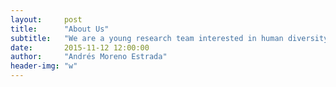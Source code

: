 ```yaml
---
layout:     post
title:      "About Us"
subtitle:   "We are a young research team interested in human diversity and population genetics. We are applying genomic and computational tools to answer research questions about human evolution, with particular interest in populations from the Americas and the Pacific. The scope of our projects ranges from population structure, demographic inference, selection, and adaptive evolution, to functional and biomedical implications of human genetic variation. We are also applying similar population genetic approaches to other species relevant to Mexican and Latin American biodiversity."
date:       2015-11-12 12:00:00
author:     "Andrés Moreno Estrada"
header-img: "w"
---
```


